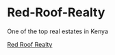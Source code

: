 # Red-Roof-Realty
One of the top real estates in Kenya<br>

[Red Roof Realty](https://redroof.co.ke)
